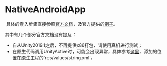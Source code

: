 # NativeAndroidApp



​		具体的嵌入步骤直接参照[官方文档](https://docs.unity.cn/cn/2019.4/Manual/UnityasaLibrary-Android.html)，及官方提供的[例子](https://github.com/Unity-Technologies/uaal-example/blob/master/docs/android.md)。



其中有几个部分官方文档没有提及：

* 自从Unity2019.1之后，不再提供x86打包，请使用真机进行测试；
* 在原生代码调用UnityActive时，可能会出现异常，具体参考[这里](https://forum.unity.com/threads/android-app-crashes-using-unityplayer-in-existing-app-in-unity-2019-3.)，添加的位置在原生工程的`res/values/string.xml`。

